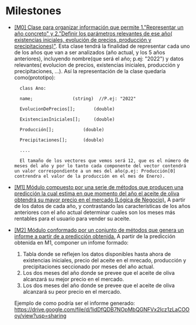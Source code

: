 # Milestones

* [[M0] Clase para organizar información que permite 1."Representar un año concreto" y 2."Definir los parámetros relevantes de ese año( existencias iniciales, evolución de precios, producción y precipitaciones)"](https://github.com/joseantonio2001/OlivApp/milestone/5).
Esta clase tendrá la finalidad de representar cada uno de los años que van a ser analizados (año actual, y los 5 años anteriores), incluyendo nombre(que será el año; p.ej: "2022") y datos relevantes( evolucion de precios, existencias iniciales, producción y precipitaciones, ...). Así la representación de la clase quedaría como(prototipo):



		class Ano:
	
		name;				(string)  //P.ej: "2022"
		
		EvolucionDePrecios[];		(double)
		
		ExistenciasIniciales[];		(double)
		
		Producción[];			(double)
		
		Precipitaciones[];		(double)
		
		....

		El tamaño de los vectores que vemos será 12, que es el número de meses del año y por lo tanto cada componente del vector contendrá un valor correspondiente a un mes del año(p.ej: Producción[0] contrendra el valor de la producción en el mes de Enero).



* [[M1] Módulo compuesto por una serie de métodos que producen una predicción la cual estima en que momento del año el aceite de oliva obtendrá su mayor precio en el mercado (Lógica de Negocio).](https://github.com/joseantonio2001/OlivApp/milestone/6)
A partir de los datos de cada año, y contrastando las características de los años anteriores con el año actual determinar cuales son los meses más rentables para el usuario para vender su aceite.

* [[M2] Módulo conformado por un conjunto de métodos que genera un informe a partir de a predicción obtenida.](https://github.com/joseantonio2001/OlivApp/milestone/7)
A partir de la predicción obtenida en M1, componer un infome formado:
	1. Tabla donde se reflejen los datos disponibles hasta ahora de existencias iniciales, precio del aceite en el mrecado, producción y precipitaciones seccionado por meses del año actual.
	2. Los dos meses del año donde se prevee que el aceite de oliva alcanzará su mejor precio en el mercado. 
	3. Los dos meses del año donde se prevee que el aceite de oliva alcanzará su peor precio en el mercado. 
	
	Ejemplo de como podría ser el informe generado: https://drive.google.com/file/d/1idDfQDB7NOpMbQGNFVx2Icz1zLaCOOoy/view?usp=sharing

